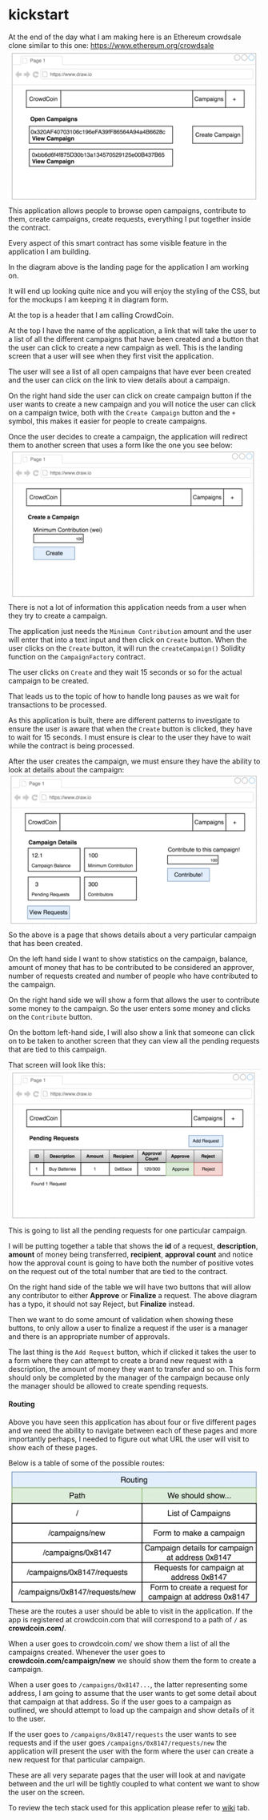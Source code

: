 # kickstart

At the end of the day what I am making here is an Ethereum crowdsale clone similar to this one: https://www.ethereum.org/crowdsale
![](ethereum_crowdsale_clone.png)
This application allows people to browse open campaigns, contribute to them, create campaigns, create requests, everything I put together inside the contract.

Every aspect of this smart contract has some visible feature in the application I am building.

In the diagram above is the landing page for the application I am working on.

It will end up looking quite nice and you will enjoy the styling of the CSS, but for the mockups I am keeping it in diagram form.

At the top is a header that I am calling CrowdCoin.

At the top I have the name of the application, a link that will take the user to a list of all the different campaigns that have been created and a button that the user can click to create a new campaign as well. This is the landing screen that a user will see when they first visit the application.

The user will see a list of all open campaigns that have ever been created and the user can click on the link to view details about a campaign.

On the right hand side the user can click on create campaign button if the user wants to create a new campaign and you will notice the user can click on a campaign twice, both with the `Create Campaign` button and the `+` symbol, this makes it easier for people to create campaigns.

Once the user decides to create a campaign, the application will redirect them to another screen that uses a form like the one you see below:
![](crowdcoin_form.png)
There is not a lot of information this application needs from a user when they try to create a campaign.

The application just needs the `Minimum Contribution` amount and the user will enter that into a text input and then click on `Create` button. When the user clicks on the `Create` button, it will run the `createCampaign()` Solidity function on the `CampaignFactory` contract.

The user clicks on `Create` and they wait 15 seconds or so for the actual campaign to be created.

That leads us to the topic of how to handle long pauses as we wait for transactions to be processed.

As this application is built, there are different patterns to investigate to ensure the user is aware that when the `Create` button is clicked, they have to wait for 15 seconds. I must ensure is clear to the user they have to wait while the contract is being processed.

After the user creates the campaign, we must ensure they have the ability to look at details about the campaign:
![](crowdcoin_details.png)
So the above is a page that shows details about a very particular campaign that has been created.

On the left hand side I want to show statistics on the campaign, balance, amount of money that has to be contributed to be considered an approver, number of requests created and number of people who have contributed to the campaign.

On the right hand side we will show a form that allows the user to contribute some money to the campaign. So the user enters some money and clicks on the `Contribute` button.

On the bottom left-hand side, I will also show a link that someone can click on to be taken to another screen that they can view all the pending requests that are tied to this campaign.

That screen will look like this:
![](crowdcoin_table.png)
This is going to list all the pending requests for one particular campaign.

I will be putting together a table that shows the **id** of a request, **description**, **amount** of money being transferred, **recipient**, **approval count** and notice how the approval count is going to have both the number of positive votes on the request out of the total number that are tied to the contract.

On the right hand side of the table we will have two buttons that will allow any contributor to either **Approve** or **Finalize** a request. The above diagram has a typo, it should not say Reject, but **Finalize** instead.

Then we want to do some amount of validation when showing these buttons, to only allow a user to finalize a request if the user is a manager and there is an appropriate number of approvals.

The last thing is the `Add Request` button, which if clicked it takes the user to a form where they can attempt to create a brand new request with a description, the amount of money they want to transfer and so on. This form should only be completed by the manager of the campaign because only the manager should be allowed to create spending requests.

#### Routing

Above you have seen this application has about four or five different pages and we need the ability to navigate between each of these pages and more importantly perhaps, I needed to figure out what URL the user will visit to show each of these pages.

Below is a table of some of the possible routes:
![](routing_table.png)
These are the routes a user should be able to visit in the application. If the app is registered at crowdcoin.com that will correspond to a path of `/` as **crowdcoin.com/**.

When a user goes to crowdcoin.com/ we show them a list of all the campaigns created. Whenever the user goes to **crowdcoin.com/campaign/new** we should show them the form to create a campaign.

When a user goes to `/campaigns/0x8147...`, the latter representing some address, I am going to assume that the user wants to get some detail about that campaign at that address. So if the user goes to a campaign as outlined, we should attempt to load up the campaign and show details of it to the user.

If the user goes to `/campaigns/0x8147/requests` the user wants to see requests and if the user goes `/campaigns/0x8147/requests/new` the application will present the user with the form where the user can create a new request for that particular campaign.

These are all very separate pages that the user will look at and navigate between and the url will be tightly coupled to what content we want to show the user on the screen.

To review the tech stack used for this application please refer to [wiki](https://github.com/ldco2016/kickstart/wiki/CRA-vs.-Nextjs) tab.
